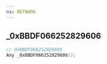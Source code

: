 ```yaml
---
ns: NETWORK
---
```

## _0xBBDF066252829606

```c
// 0xBBDF066252829606
Any _0xBBDF066252829606();
```

